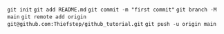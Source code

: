 `git init`
`git add README.md`
`git commit -m "first commit"`
`git branch -M main`
`git remote add origin git@github.com:Thiefstep/github_tutorial.git`
`git push -u origin main`
